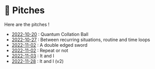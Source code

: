 # 📄 Pitches
 
Here are the pitches !

- [2022-10-20](./2022-10-20-pitch.md) : Quantum Collation Ball
- [2022-10-27](./2022-10-27-pitch.md) : Between recurring situations, routine and time loops
- [2022-11-02](./2022-11-02-pitch.md) : A double edged sword
- [2022-11-02](./2022-11-02-pitch-2.md) : Repeat or not
- [2022-11-03](./2022-11-03-pitch.md) : It and I
- [2022-11-28](./2022-11-28-pitch.md) : It and I (v2)